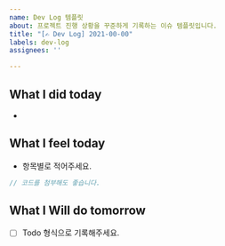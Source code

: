 ```yaml
---
name: Dev Log 템플릿
about: 프로젝트 진행 상황을 꾸준하게 기록하는 이슈 템플릿입니다.
title: "[✍️ Dev Log] 2021-00-00"
labels: dev-log
assignees: ''

---
```


## What I did today

- 

## What I feel today 

- 항목별로 적어주세요.

```js
// 코드를 첨부해도 좋습니다.
```

## What I Will do tomorrow

- [ ] Todo 형식으로 기록해주세요.
